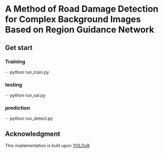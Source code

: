 A Method of Road Damage Detection for Complex Background Images Based on Region Guidance Network
=

## Get start

### Training
···
python run_train.py

### testing
···
python run_val.py

### prediction
···
python run_detect.py

## Acknowledgment
This implementation is bulit upon [YOLOv8](https://github.com/ultralytics/ultralytics/).

